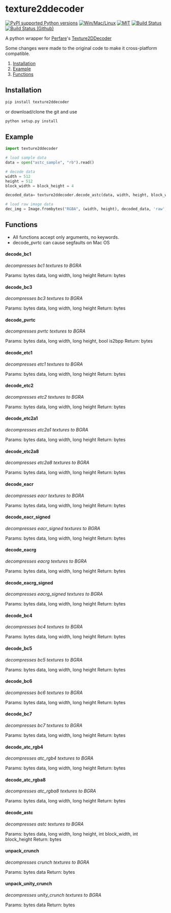 # texture2ddecoder

[![PyPI supported Python versions](https://img.shields.io/pypi/pyversions/UnityPy.svg)](https://pypi.python.org/pypi/texture2ddecoder)
[![Win/Mac/Linux](https://img.shields.io/badge/platform-windows%20%7C%20macos%20%7C%20linux-informational)]()
[![MIT](https://img.shields.io/pypi/l/UnityPy.svg)](https://github.com/K0lb3/texture2ddecoder/blob/master/LICENSE)
[![Build Status](https://travis-ci.com/K0lb3/texture2ddecoder.svg?branch=master)](https://travis-ci.com/K0lb3/texture2ddecoder)
[![Build Status (Github)](https://github.com/K0lb3/texture2ddecoder/workflows/Test%20and%20Publish/badge.svg?branch=master)](https://github.com/K0lb3/texture2ddecoder/actions?query=workflow%3A%22Test+and+Publish%22)

A python wrapper for [Perfare](https://github.com/Perfare)'s [Texture2DDecoder](https://github.com/Perfare/AssetStudio/tree/master/Texture2DDecoder)

Some changes were made to the original code to make it cross-platform compatible.

1. [Installation](https://github.com/K0lb3/texture2ddecoder#installation)
2. [Example](https://github.com/K0lb3/texture2ddecoder#example)
3. [Functions](https://github.com/K0lb3/texture2ddecoder#functions)

## Installation

```cmd
pip install texture2ddecoder
```

or download/clone the git and use

```cmd
python setup.py install
```

## Example

```python
import texture2ddecoder

# load sample data
data = open("astc_sample", "rb").read()

# decode data
width = 512
height = 512
block_width = block_height = 4

decoded_data= texture2ddecoder.decode_astc(data, width, height, block_width, block_height)

# load raw image data
dec_img = Image.frombytes("RGBA", (width, height), decoded_data, 'raw', ("BGRA"))
```

## Functions

* All functions accept only arguments, no keywords.
* decode_pvrtc can cause segfaults on Mac OS

#### decode_bc1

*decompresses bc1 textures to BGRA*

Params: bytes data, long width, long height
Return: bytes

#### decode_bc3

*decompresses bc3 textures to BGRA*

Params: bytes data, long width, long height
Return: bytes

#### decode_pvrtc

*decompresses pvrtc textures to BGRA*

Params: bytes data, long width, long height, bool is2bpp
Return: bytes

#### decode_etc1

*decompresses etc1 textures to BGRA*

Params: bytes data, long width, long height
Return: bytes

#### decode_etc2

*decompresses etc2 textures to BGRA*

Params: bytes data, long width, long height
Return: bytes

#### decode_etc2a1

*decompresses etc2a1 textures to BGRA*

Params: bytes data, long width, long height
Return: bytes

#### decode_etc2a8

*decompresses etc2a8 textures to BGRA*

Params: bytes data, long width, long height
Return: bytes

#### decode_eacr

*decompresses eacr textures to BGRA*

Params: bytes data, long width, long height
Return: bytes

#### decode_eacr_signed

*decompresses eacr_signed textures to BGRA*

Params: bytes data, long width, long height
Return: bytes

#### decode_eacrg

*decompresses eacrg textures to BGRA*

Params: bytes data, long width, long height
Return: bytes

#### decode_eacrg_signed

*decompresses eacrg_signed textures to BGRA*

Params: bytes data, long width, long height
Return: bytes

#### decode_bc4

*decompresses bc4 textures to BGRA*

Params: bytes data, long width, long height
Return: bytes

#### decode_bc5

*decompresses bc5 textures to BGRA*

Params: bytes data, long width, long height
Return: bytes

#### decode_bc6

*decompresses bc6 textures to BGRA*

Params: bytes data, long width, long height
Return: bytes

#### decode_bc7

*decompresses bc7 textures to BGRA*

Params: bytes data, long width, long height
Return: bytes

#### decode_atc_rgb4

*decompresses atc_rgb4 textures to BGRA*

Params: bytes data, long width, long height
Return: bytes

#### decode_atc_rgba8

*decompresses atc_rgba8 textures to BGRA*

Params: bytes data, long width, long height
Return: bytes

#### decode_astc

*decompresses astc textures to BGRA*

Params: bytes data, long width, long height, int block_width, int block_height
Return: bytes

#### unpack_crunch

*decompresses crunch textures to BGRA*

Params: bytes data
Return: bytes

#### unpack_unity_crunch

*decompresses unity_crunch textures to BGRA*

Params: bytes data
Return: bytes
